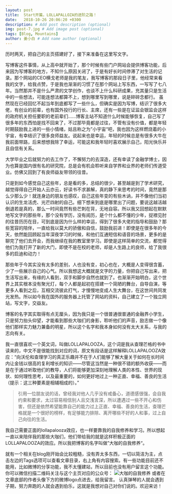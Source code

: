 ```yaml
---
layout: post
title:  Start开篇，LOLLAPALLOZA的进阶之路！
date:   2018-10-26 20:06:20 +0300
description: # Add post description (optional)
img: post-7.jpg # Add image post (optional)
tags: [Blog, Mountains]
author: 姜小白 # Add name author (optional)
---
```

   历时两天，把自己的主页搭建好了，接下来准备在这里写文字。
   
   写博客这件事情，从上高中就开始了，那个时候有些门户网站会提供博客功能，后来因为写博客的地方，不知什么原因关闭了，于是有好长时间停滞了对生活的记录。那个网站的CEO横戈老师是我的笔友，我写博客的那段日子里，他经常来看我的文字，给我点赞，于是我也渐渐的习惯了在那个网站上写东西，一写写了七八年。当然那并不是什么严肃的文学创作，也谈不上什么科研成果，充其量只是生活中的一些想法，可能连想法都算不上，想到哪里写到哪里，说是碎碎念都行。
   虽然现在已经回忆不起当年到底都写了一些什么，但确实是因为写博，结识了很多大佬，有创业的前辈，也有国外投行的行长、主席，还有一些是在证监会银监会这样的政府机关担任要职的老前辈们......博客主站不知道什么时候能够恢复，自己写了很多年的东西怕是找不回来了，不过那毕竟都是过往，不管有没有价值，都是年轻时期鼓励我上进的一些小情绪，姑且称之为”小宇宙“吧，我也因为这样燃烧着的小宇宙，有幸结识了很多良师益友。说起来也是幸运，年轻的时候总是有很多大牛在我前面带路，后来想想我除了幸运，可能这和我年轻时喜欢展示自己，阳光快乐并且自信有关系。
   
   大学毕业之后就努力的去工作了，不懈努力的去深造，还有幸读了金融学博士，因为也算是国内很有名的研究院，总是会有机会聆听来自学界和业界的老师们传道受业。仿佛又回到了有良师益友带领的往昔。
   
   只是到如今感觉自己这些年，总是看的多，总结的很少，甚至越是到了学术研究，越觉得得自己开始人云亦云，好读书不求甚解，真的静下来思考的时间，竟然是那么少那么少！就连身边的朋友也感叹，自己这些年变的有些木讷，并不像他们当初认识的生龙活虎、光芒四射的自己。细下想来到底是哪里出了问题，要说这越活越倒退若是真的，那么一时间竟然有些芒刺在背，无地自容。所以我又回想起在默默地写文字的那些年，那个没有学历，没有阅历，是个什么都不懂的少年，捉襟见肘的往昔历历在目，可到底是因为什么样的幸运，得到了很多大佬的指导和鼓励？那些宽容的陪伴，一直给我以莫大的骄傲和自信，鼓励我前进！即使是在很多年的今天，依然能回顾起当年深夜学习的时候，和他们互通短信和语音的场景，更多的是聊完了他们去开会，而我继续在我的教室里学习。即使是这样简单的交流，都觉得他们为我打开了新的大门，即使不是在校的老师，却是人生路上的良师，给了我很多的启迪和动力！
   
   那些年于今其实没有太多的差别，人也没有变，初心也在，大概是人变得很含蓄，少了一些展示自己的心气。所以我想这大概就是文字的力量，你把自己写出来，把生活写出来，有缘的人看到，双手和脚步自然也就到了。也渐渐开始明白，这个世界上其实根本没有聚光灯，每个人都是起初在搭建一个简陋的舞台，自导自演，等更多人看到之后，互相交流彼此打气，才慢慢地变成人生大舞台，在这世间共同发光发热。所以如今我在国外的服务器上托管了网站的资料，自己建立了一个独立网站，写文字，交益友。
   
   博客的名字其实取得有点无厘头，因为我只是一个很普通很普通的金融界小学生，只是努力抬头仰望，才能看到那些大咖们的身影，聆听他们的声音，励志做一个像他们那样实力魅力兼备的明星，所以这个名字和我本身如何没有太大关系，与我的志向有关。
   
   我一直很喜欢一个英文词，叫做LOLLAPALOOZA，这个词是我从查理芒格的书中读来的，中文不是很能找到对应的词，原文有段话是这样解释LOLLAPALOOZA效应：“向沃伦和查理学习的真正乐趣并不在于人们能够了解大量关于如何在长时间内让金钱以很高的复利增长的知识——尽管这当然是一种很不错的额外收获——而是在于通过听取他们的教导，人们将能够更加深刻地理解人类的本性、世界的现状、如何理性思考，以及最重要的，如何更好地过上一种正直、幸福、善良的生活（提示：这三种要素是相辅相成的）。”

>引用一位朋友说的话，曾经我对他人几乎没有戒备心，道德感很强，会自我约束和要求，太过容易相信别人且交浅言深，所以遭遇过一些不开心和伤害，但还是依然希望能靠自己的能力过上正直、幸福、善良的生活，查理芒格就是一个很好的榜样，有足够能力排除、离开哪些不好的人和事，过上自己向往的生活。

   我自己需要正面的lollapalooza效应，也一样要靠我的自我修养和学习。所以想起一直以来陪伴我的那些大咖们，他们带给我的就是这样积极正面的LOLLAPALOOZA的效应。所以我把博客的名字叫做”大咖的自我修养“。

   
   就有一个相关在blog刚开始会比较粗糙，没有弄太多东西，一切以简洁为主，点击左边的Tags选项可以查看文章目录，右上角有内容搜索。有一些功能目前还不能用，比如微博的分享功能，我不太懂建站，所以目前也没有用户留言这个功能。你可以微信扫描二维码关注与这个主页对应的公众号：
   ![大咖的自我修养]({{site.baseurl}}/assets/img/wechat.jpg)
   或者在文章底部的作者头像下方的微博logo点进去，给我留言。
   认真弹琴的人就会遇到子期，努力奔跑的人就会遇到伯乐，这就是我想对自己对你们说的。欢迎来访！

